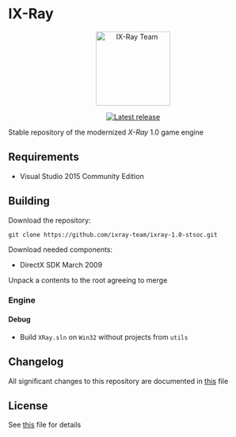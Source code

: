 # IX-Ray

<div align="center">
  <p>
    <a href="https://github.com/ixray-team">
      <img src="https://github.com/ixray-team/ixray-docs/blob/default/logo.png" alt="IX-Ray Team" width="150" height="150" />
    </a>
  </p>

  <p>
    <a href="https://github.com/ixray-team/ixray-1.0-stsoc/releases/tag/r0.2">
      <img src="https://img.shields.io/github/v/release/ixray-team/ixray-1.0-stsoc?include_prereleases" alt="Latest release" />
    </a>
  </p>
</div>

Stable repository of the modernized _X-Ray_ 1.0 game engine

## Requirements

* Visual Studio 2015 Community Edition

## Building

Download the repository:

```console
git clone https://github.com/ixray-team/ixray-1.0-stsoc.git
```

Download needed components:

* DirectX SDK March 2009

Unpack a contents to the root agreeing to merge

### Engine

#### Debug

- Build `XRay.sln` on `Win32` without projects from `utils`

## Changelog

All significant changes to this repository are documented in [this](CHANGELOG.md) file

## License

See [this](LICENSE.md) file for details
